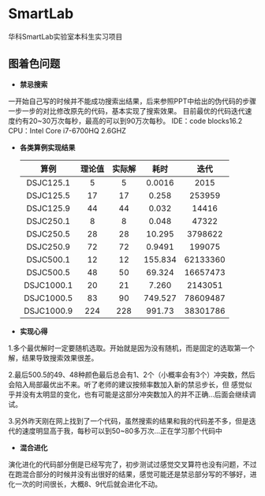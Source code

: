 # SmartLab

华科SmartLab实验室本科生实习项目

## 图着色问题
- **禁忌搜索**

一开始自己写的时候并不能成功搜索出结果，后来参照PPT中给出的伪代码的步骤一步一步的对比修改原先的代码，基本实现了搜索效果。
目前最优的代码迭代速度约有20~30万次每秒，最高的可以到90万次每秒。
IDE：code blocks16.2
CPU：Intel Core i7-6700HQ 2.6GHZ
- **各类算例实现结果**

  |     算例     | 理论值  | 实际解  |   耗时    |    迭代    |
  | :--------: | :--: | :--: | :-----: | :------: |
  | DSJC125.1  |  5   |  5   | 0.0016  |   2015   |
  | DSJC125.5  |  17  |  17  |  0.258  |  253959  |
  | DSJC125.9  |  44  |  44  |  0.032  |  14416   |
  | DSJC250.1  |  8   |  8   |  0.048  |  47322   |
  | DSJC250.5  |  28  |  28  | 10.295  | 3798622  |
  | DSJC250.9  |  72  |  72  | 0.9491  |  199075  |
  | DSJC500.1  |  12  |  12  | 155.834 | 62133360 |
  | DSJC500.5  |  48  | 50  | 69.324  | 16657473 |
  | DSJC1000.1 |  20  |  21  |  7.260  | 2143051  |
  | DSJC1000.5 |  83  |  90  | 749.527 | 78609487 |
  | DSJC1000.9 | 224  | 228  | 991.73  | 38301786 |
  
- **实现心得**

 1.多个最优解时一定要随机选取。开始就是因为没有随机，而是固定的选取第一个解，结果导致搜索效果很差。

 2.最后500.5的49、48种颜色最后总会有1、2个（小概率会有3个）冲突数，然后会陷入局部最优出不来。听了老师的建议按频率数加入新的禁忌步长，但
感觉似乎并没有太明显的变化，也有可能是这部分冲突数加入的并不正确...后面会继续调试。

 3.另外昨天刚在网上找到了一个代码，虽然搜索的结果和我的代码差不多，但是迭代的速度明显高于我，每秒可以到50~80多万次...正在学习那个代码中
 

- **混合进化**

 演化进化的代码部分倒是已经写完了，初步测试过感觉交叉算符也没有问题，不过在跑混合部分的时候并没有出很好的结果，感觉可能还是禁忌部分写的不够好，进化一次的时间很长，大概8、9代后就会进化不动。
